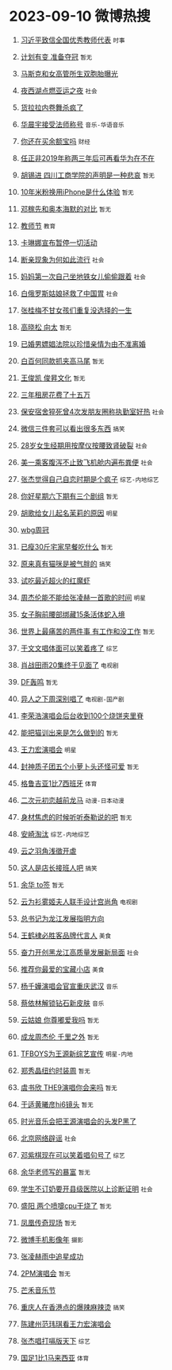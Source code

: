 # 2023-09-10 微博热搜 
1. [习近平致信全国优秀教师代表](https://m.weibo.cn/search?containerid=100103type%3D1%26t%3D10%26q%3D%23%E4%B9%A0%E8%BF%91%E5%B9%B3%E8%87%B4%E4%BF%A1%E5%85%A8%E5%9B%BD%E4%BC%98%E7%A7%80%E6%95%99%E5%B8%88%E4%BB%A3%E8%A1%A8%23&stream_entry_id=51&isnewpage=1&extparam=seat%3D1%26stream_entry_id%3D51%26c_type%3D51%26dgr%3D0%26filter_type%3Drealtimehot%26cate%3D10103%26pos%3D0%26display_time%3D1694294778%26pre_seqid%3D169429477817202719063) `时事` 

2. [计划有变 准备夺冠](https://m.weibo.cn/search?containerid=100103type%3D1%26t%3D10%26q%3D%E8%AE%A1%E5%88%92%E6%9C%89%E5%8F%98+%E5%87%86%E5%A4%87%E5%A4%BA%E5%86%A0&stream_entry_id=31&isnewpage=1&extparam=seat%3D1%26flag%3D2%26band_rank%3D1%26c_type%3D31%26dgr%3D0%26filter_type%3Drealtimehot%26cate%3D5001%26stream_entry_id%3D31%26q%3D%25E8%25AE%25A1%25E5%2588%2592%25E6%259C%2589%25E5%258F%2598%2520%25E5%2587%2586%25E5%25A4%2587%25E5%25A4%25BA%25E5%2586%25A0%26realpos%3D1%26pos%3D0%26lcate%3D5001%26display_time%3D1694294778%26pre_seqid%3D169429477817202719063) `暂无` 

3. [马斯克和女高管所生双胞胎曝光](https://m.weibo.cn/search?containerid=100103type%3D1%26t%3D10%26q%3D%23%E9%A9%AC%E6%96%AF%E5%85%8B%E5%92%8C%E5%A5%B3%E9%AB%98%E7%AE%A1%E6%89%80%E7%94%9F%E5%8F%8C%E8%83%9E%E8%83%8E%E6%9B%9D%E5%85%89%23&stream_entry_id=31&isnewpage=1&extparam=seat%3D1%26flag%3D0%26band_rank%3D2%26c_type%3D31%26dgr%3D0%26filter_type%3Drealtimehot%26cate%3D5001%26stream_entry_id%3D31%26q%3D%2523%25E9%25A9%25AC%25E6%2596%25AF%25E5%2585%258B%25E5%2592%258C%25E5%25A5%25B3%25E9%25AB%2598%25E7%25AE%25A1%25E6%2589%2580%25E7%2594%259F%25E5%258F%258C%25E8%2583%259E%25E8%2583%258E%25E6%259B%259D%25E5%2585%2589%2523%26realpos%3D2%26pos%3D1%26lcate%3D5001%26display_time%3D1694294778%26pre_seqid%3D169429477817202719063)  

4. [夜西湖点燃亚运之夜](https://m.weibo.cn/search?containerid=100103type%3D1%26t%3D10%26q%3D%23%E5%A4%9C%E8%A5%BF%E6%B9%96%E7%82%B9%E7%87%83%E4%BA%9A%E8%BF%90%E4%B9%8B%E5%A4%9C%23&stream_entry_id=31&isnewpage=1&extparam=seat%3D1%26flag%3D0%26band_rank%3D3%26c_type%3D31%26dgr%3D0%26filter_type%3Drealtimehot%26cate%3D5001%26stream_entry_id%3D31%26q%3D%2523%25E5%25A4%259C%25E8%25A5%25BF%25E6%25B9%2596%25E7%2582%25B9%25E7%2587%2583%25E4%25BA%259A%25E8%25BF%2590%25E4%25B9%258B%25E5%25A4%259C%2523%26realpos%3D3%26pos%3D2%26lcate%3D5001%26display_time%3D1694294778%26pre_seqid%3D169429477817202719063) `社会` 

5. [货拉拉内卷舞杀疯了](https://m.weibo.cn/search?containerid=100103type%3D1%26t%3D10%26q%3D%23%E8%B4%A7%E6%8B%89%E6%8B%89%E5%86%85%E5%8D%B7%E8%88%9E%E6%9D%80%E7%96%AF%E4%BA%86%23&stream_entry_id=31&isnewpage=1&extparam=seat%3D1%26adid%3D201556%26band_rank%3D4%26c_type%3D31%26dgr%3D0%26cate%3D5001%26stream_entry_id%3D31%26filter_type%3Drealtimehot%26lcate%3D5001%26topic_ad%3D1%26pos%3D3%26q%3D%2523%25E8%25B4%25A7%25E6%258B%2589%25E6%258B%2589%25E5%2586%2585%25E5%258D%25B7%25E8%2588%259E%25E6%259D%2580%25E7%2596%25AF%25E4%25BA%2586%2523%26is_ad_pos%3D1%26display_time%3D1694294778%26pre_seqid%3D169429477817202719063)  

6. [华晨宇接受法师称号](https://m.weibo.cn/search?containerid=100103type%3D1%26t%3D10%26q%3D%23%E5%8D%8E%E6%99%A8%E5%AE%87%E6%8E%A5%E5%8F%97%E6%B3%95%E5%B8%88%E7%A7%B0%E5%8F%B7%23&stream_entry_id=31&isnewpage=1&extparam=seat%3D1%26flag%3D16%26band_rank%3D4%26c_type%3D31%26dgr%3D0%26filter_type%3Drealtimehot%26cate%3D5001%26stream_entry_id%3D31%26q%3D%2523%25E5%258D%258E%25E6%2599%25A8%25E5%25AE%2587%25E6%258E%25A5%25E5%258F%2597%25E6%25B3%2595%25E5%25B8%2588%25E7%25A7%25B0%25E5%258F%25B7%2523%26realpos%3D4%26pos%3D4%26lcate%3D5001%26display_time%3D1694294778%26pre_seqid%3D169429477817202719063) `音乐-华语音乐` 

7. [你还在买余额宝吗](https://m.weibo.cn/search?containerid=100103type%3D1%26t%3D10%26q%3D%23%E4%BD%A0%E8%BF%98%E5%9C%A8%E4%B9%B0%E4%BD%99%E9%A2%9D%E5%AE%9D%E5%90%97%23&stream_entry_id=31&isnewpage=1&extparam=seat%3D1%26flag%3D0%26band_rank%3D5%26c_type%3D31%26dgr%3D0%26filter_type%3Drealtimehot%26cate%3D5001%26stream_entry_id%3D31%26q%3D%2523%25E4%25BD%25A0%25E8%25BF%2598%25E5%259C%25A8%25E4%25B9%25B0%25E4%25BD%2599%25E9%25A2%259D%25E5%25AE%259D%25E5%2590%2597%2523%26realpos%3D5%26pos%3D5%26lcate%3D5001%26display_time%3D1694294778%26pre_seqid%3D169429477817202719063) `财经` 

8. [任正非2019年称两三年后可再看华为在不在](https://m.weibo.cn/search?containerid=100103type%3D1%26t%3D10%26q%3D%23%E4%BB%BB%E6%AD%A3%E9%9D%9E2019%E5%B9%B4%E7%A7%B0%E4%B8%A4%E4%B8%89%E5%B9%B4%E5%90%8E%E5%8F%AF%E5%86%8D%E7%9C%8B%E5%8D%8E%E4%B8%BA%E5%9C%A8%E4%B8%8D%E5%9C%A8%23&stream_entry_id=31&isnewpage=1&extparam=seat%3D1%26flag%3D0%26band_rank%3D6%26c_type%3D31%26dgr%3D0%26filter_type%3Drealtimehot%26cate%3D5001%26stream_entry_id%3D31%26q%3D%2523%25E4%25BB%25BB%25E6%25AD%25A3%25E9%259D%259E2019%25E5%25B9%25B4%25E7%25A7%25B0%25E4%25B8%25A4%25E4%25B8%2589%25E5%25B9%25B4%25E5%2590%258E%25E5%258F%25AF%25E5%2586%258D%25E7%259C%258B%25E5%258D%258E%25E4%25B8%25BA%25E5%259C%25A8%25E4%25B8%258D%25E5%259C%25A8%2523%26realpos%3D6%26pos%3D6%26lcate%3D5001%26display_time%3D1694294778%26pre_seqid%3D169429477817202719063)  

9. [胡锡进 四川工商学院的声明是一种悲哀](https://m.weibo.cn/search?containerid=100103type%3D1%26t%3D10%26q%3D%E8%83%A1%E9%94%A1%E8%BF%9B+%E5%9B%9B%E5%B7%9D%E5%B7%A5%E5%95%86%E5%AD%A6%E9%99%A2%E7%9A%84%E5%A3%B0%E6%98%8E%E6%98%AF%E4%B8%80%E7%A7%8D%E6%82%B2%E5%93%80&stream_entry_id=31&isnewpage=1&extparam=seat%3D1%26flag%3D0%26band_rank%3D7%26c_type%3D31%26dgr%3D0%26filter_type%3Drealtimehot%26cate%3D5001%26stream_entry_id%3D31%26q%3D%25E8%2583%25A1%25E9%2594%25A1%25E8%25BF%259B%2520%25E5%259B%259B%25E5%25B7%259D%25E5%25B7%25A5%25E5%2595%2586%25E5%25AD%25A6%25E9%2599%25A2%25E7%259A%2584%25E5%25A3%25B0%25E6%2598%258E%25E6%2598%25AF%25E4%25B8%2580%25E7%25A7%258D%25E6%2582%25B2%25E5%2593%2580%26realpos%3D7%26pos%3D7%26lcate%3D5001%26display_time%3D1694294778%26pre_seqid%3D169429477817202719063) `暂无` 

10. [10年米粉换用iPhone是什么体验](https://m.weibo.cn/search?containerid=100103type%3D1%26t%3D10%26q%3D10%E5%B9%B4%E7%B1%B3%E7%B2%89%E6%8D%A2%E7%94%A8iPhone%E6%98%AF%E4%BB%80%E4%B9%88%E4%BD%93%E9%AA%8C&stream_entry_id=31&isnewpage=1&extparam=seat%3D1%26flag%3D0%26band_rank%3D8%26c_type%3D31%26dgr%3D0%26filter_type%3Drealtimehot%26cate%3D5001%26stream_entry_id%3D31%26q%3D10%25E5%25B9%25B4%25E7%25B1%25B3%25E7%25B2%2589%25E6%258D%25A2%25E7%2594%25A8iPhone%25E6%2598%25AF%25E4%25BB%2580%25E4%25B9%2588%25E4%25BD%2593%25E9%25AA%258C%26realpos%3D8%26pos%3D8%26lcate%3D5001%26display_time%3D1694294778%26pre_seqid%3D169429477817202719063) `暂无` 

11. [邓稼先和奥本海默的对比](https://m.weibo.cn/search?containerid=100103type%3D1%26t%3D10%26q%3D%E9%82%93%E7%A8%BC%E5%85%88%E5%92%8C%E5%A5%A5%E6%9C%AC%E6%B5%B7%E9%BB%98%E7%9A%84%E5%AF%B9%E6%AF%94&stream_entry_id=31&isnewpage=1&extparam=seat%3D1%26flag%3D0%26band_rank%3D9%26c_type%3D31%26dgr%3D0%26filter_type%3Drealtimehot%26cate%3D5001%26stream_entry_id%3D31%26q%3D%25E9%2582%2593%25E7%25A8%25BC%25E5%2585%2588%25E5%2592%258C%25E5%25A5%25A5%25E6%259C%25AC%25E6%25B5%25B7%25E9%25BB%2598%25E7%259A%2584%25E5%25AF%25B9%25E6%25AF%2594%26realpos%3D9%26pos%3D9%26lcate%3D5001%26display_time%3D1694294778%26pre_seqid%3D169429477817202719063) `暂无` 

12. [教师节](https://m.weibo.cn/search?containerid=100103type%3D1%26t%3D10%26q%3D%E6%95%99%E5%B8%88%E8%8A%82&stream_entry_id=31&isnewpage=1&extparam=seat%3D1%26flag%3D16%26band_rank%3D10%26c_type%3D31%26dgr%3D0%26filter_type%3Drealtimehot%26cate%3D5001%26stream_entry_id%3D31%26q%3D%25E6%2595%2599%25E5%25B8%2588%25E8%258A%2582%26realpos%3D10%26pos%3D10%26lcate%3D5001%26display_time%3D1694294778%26pre_seqid%3D169429477817202719063) `教育` 

13. [卡琳娜宣布暂停一切活动](https://m.weibo.cn/search?containerid=100103type%3D1%26t%3D10%26q%3D%23%E5%8D%A1%E7%90%B3%E5%A8%9C%E5%AE%A3%E5%B8%83%E6%9A%82%E5%81%9C%E4%B8%80%E5%88%87%E6%B4%BB%E5%8A%A8%23&stream_entry_id=31&isnewpage=1&extparam=seat%3D1%26flag%3D0%26band_rank%3D11%26c_type%3D31%26dgr%3D0%26filter_type%3Drealtimehot%26cate%3D5001%26stream_entry_id%3D31%26q%3D%2523%25E5%258D%25A1%25E7%2590%25B3%25E5%25A8%259C%25E5%25AE%25A3%25E5%25B8%2583%25E6%259A%2582%25E5%2581%259C%25E4%25B8%2580%25E5%2588%2587%25E6%25B4%25BB%25E5%258A%25A8%2523%26realpos%3D11%26pos%3D11%26lcate%3D5001%26display_time%3D1694294778%26pre_seqid%3D169429477817202719063)  

14. [断亲现象为何如此流行](https://m.weibo.cn/search?containerid=100103type%3D1%26t%3D10%26q%3D%23%E6%96%AD%E4%BA%B2%E7%8E%B0%E8%B1%A1%E4%B8%BA%E4%BD%95%E5%A6%82%E6%AD%A4%E6%B5%81%E8%A1%8C%23&stream_entry_id=31&isnewpage=1&extparam=seat%3D1%26flag%3D0%26band_rank%3D12%26c_type%3D31%26dgr%3D0%26filter_type%3Drealtimehot%26cate%3D5001%26stream_entry_id%3D31%26q%3D%2523%25E6%2596%25AD%25E4%25BA%25B2%25E7%258E%25B0%25E8%25B1%25A1%25E4%25B8%25BA%25E4%25BD%2595%25E5%25A6%2582%25E6%25AD%25A4%25E6%25B5%2581%25E8%25A1%258C%2523%26realpos%3D12%26pos%3D12%26lcate%3D5001%26display_time%3D1694294778%26pre_seqid%3D169429477817202719063) `社会` 

15. [妈妈第一次自己坐地铁女儿偷偷跟着](https://m.weibo.cn/search?containerid=100103type%3D1%26t%3D10%26q%3D%23%E5%A6%88%E5%A6%88%E7%AC%AC%E4%B8%80%E6%AC%A1%E8%87%AA%E5%B7%B1%E5%9D%90%E5%9C%B0%E9%93%81%E5%A5%B3%E5%84%BF%E5%81%B7%E5%81%B7%E8%B7%9F%E7%9D%80%23&stream_entry_id=31&isnewpage=1&extparam=seat%3D1%26flag%3D32768%26band_rank%3D13%26c_type%3D31%26dgr%3D0%26filter_type%3Drealtimehot%26cate%3D5001%26stream_entry_id%3D31%26q%3D%2523%25E5%25A6%2588%25E5%25A6%2588%25E7%25AC%25AC%25E4%25B8%2580%25E6%25AC%25A1%25E8%2587%25AA%25E5%25B7%25B1%25E5%259D%2590%25E5%259C%25B0%25E9%2593%2581%25E5%25A5%25B3%25E5%2584%25BF%25E5%2581%25B7%25E5%2581%25B7%25E8%25B7%259F%25E7%259D%2580%2523%26realpos%3D13%26pos%3D13%26lcate%3D5001%26display_time%3D1694294778%26pre_seqid%3D169429477817202719063) `社会` 

16. [白俄罗斯姑娘拯救了中国胃](https://m.weibo.cn/search?containerid=100103type%3D1%26t%3D10%26q%3D%23%E7%99%BD%E4%BF%84%E7%BD%97%E6%96%AF%E5%A7%91%E5%A8%98%E6%8B%AF%E6%95%91%E4%BA%86%E4%B8%AD%E5%9B%BD%E8%83%83%23&stream_entry_id=31&isnewpage=1&extparam=seat%3D1%26flag%3D32768%26band_rank%3D14%26c_type%3D31%26dgr%3D0%26filter_type%3Drealtimehot%26cate%3D5001%26stream_entry_id%3D31%26q%3D%2523%25E7%2599%25BD%25E4%25BF%2584%25E7%25BD%2597%25E6%2596%25AF%25E5%25A7%2591%25E5%25A8%2598%25E6%258B%25AF%25E6%2595%2591%25E4%25BA%2586%25E4%25B8%25AD%25E5%259B%25BD%25E8%2583%2583%2523%26realpos%3D14%26pos%3D14%26lcate%3D5001%26display_time%3D1694294778%26pre_seqid%3D169429477817202719063) `社会` 

17. [张桂梅不甘女孩们重复没选择的一生](https://m.weibo.cn/search?containerid=100103type%3D1%26t%3D10%26q%3D%23%E5%BC%A0%E6%A1%82%E6%A2%85%E4%B8%8D%E7%94%98%E5%A5%B3%E5%AD%A9%E4%BB%AC%E9%87%8D%E5%A4%8D%E6%B2%A1%E9%80%89%E6%8B%A9%E7%9A%84%E4%B8%80%E7%94%9F%23&stream_entry_id=31&isnewpage=1&extparam=seat%3D1%26flag%3D0%26band_rank%3D15%26c_type%3D31%26dgr%3D0%26filter_type%3Drealtimehot%26cate%3D5001%26stream_entry_id%3D31%26q%3D%2523%25E5%25BC%25A0%25E6%25A1%2582%25E6%25A2%2585%25E4%25B8%258D%25E7%2594%2598%25E5%25A5%25B3%25E5%25AD%25A9%25E4%25BB%25AC%25E9%2587%258D%25E5%25A4%258D%25E6%25B2%25A1%25E9%2580%2589%25E6%258B%25A9%25E7%259A%2584%25E4%25B8%2580%25E7%2594%259F%2523%26realpos%3D15%26pos%3D15%26lcate%3D5001%26display_time%3D1694294778%26pre_seqid%3D169429477817202719063)  

18. [高晓松 向太](https://m.weibo.cn/search?containerid=100103type%3D1%26t%3D10%26q%3D%E9%AB%98%E6%99%93%E6%9D%BE+%E5%90%91%E5%A4%AA&stream_entry_id=31&isnewpage=1&extparam=seat%3D1%26flag%3D0%26band_rank%3D16%26c_type%3D31%26dgr%3D0%26filter_type%3Drealtimehot%26cate%3D5001%26stream_entry_id%3D31%26q%3D%25E9%25AB%2598%25E6%2599%2593%25E6%259D%25BE%2520%25E5%2590%2591%25E5%25A4%25AA%26realpos%3D16%26pos%3D16%26lcate%3D5001%26display_time%3D1694294778%26pre_seqid%3D169429477817202719063) `暂无` 

19. [已婚男嫖娼法院以珍惜亲情为由不准离婚](https://m.weibo.cn/search?containerid=100103type%3D1%26t%3D10%26q%3D%23%E5%B7%B2%E5%A9%9A%E7%94%B7%E5%AB%96%E5%A8%BC%E6%B3%95%E9%99%A2%E4%BB%A5%E7%8F%8D%E6%83%9C%E4%BA%B2%E6%83%85%E4%B8%BA%E7%94%B1%E4%B8%8D%E5%87%86%E7%A6%BB%E5%A9%9A%23&stream_entry_id=31&isnewpage=1&extparam=seat%3D1%26flag%3D0%26band_rank%3D17%26c_type%3D31%26dgr%3D0%26filter_type%3Drealtimehot%26cate%3D5001%26stream_entry_id%3D31%26q%3D%2523%25E5%25B7%25B2%25E5%25A9%259A%25E7%2594%25B7%25E5%25AB%2596%25E5%25A8%25BC%25E6%25B3%2595%25E9%2599%25A2%25E4%25BB%25A5%25E7%258F%258D%25E6%2583%259C%25E4%25BA%25B2%25E6%2583%2585%25E4%25B8%25BA%25E7%2594%25B1%25E4%25B8%258D%25E5%2587%2586%25E7%25A6%25BB%25E5%25A9%259A%2523%26realpos%3D17%26pos%3D17%26lcate%3D5001%26display_time%3D1694294778%26pre_seqid%3D169429477817202719063)  

20. [白百何同款抓夹高马尾](https://m.weibo.cn/search?containerid=100103type%3D1%26t%3D10%26q%3D%E7%99%BD%E7%99%BE%E4%BD%95%E5%90%8C%E6%AC%BE%E6%8A%93%E5%A4%B9%E9%AB%98%E9%A9%AC%E5%B0%BE&stream_entry_id=31&isnewpage=1&extparam=seat%3D1%26flag%3D0%26band_rank%3D18%26c_type%3D31%26dgr%3D0%26filter_type%3Drealtimehot%26cate%3D5001%26stream_entry_id%3D31%26q%3D%25E7%2599%25BD%25E7%2599%25BE%25E4%25BD%2595%25E5%2590%258C%25E6%25AC%25BE%25E6%258A%2593%25E5%25A4%25B9%25E9%25AB%2598%25E9%25A9%25AC%25E5%25B0%25BE%26realpos%3D18%26pos%3D18%26lcate%3D5001%26display_time%3D1694294778%26pre_seqid%3D169429477817202719063) `暂无` 

21. [王俊凯 俊昇文化](https://m.weibo.cn/search?containerid=100103type%3D1%26t%3D10%26q%3D%E7%8E%8B%E4%BF%8A%E5%87%AF+%E4%BF%8A%E6%98%87%E6%96%87%E5%8C%96&stream_entry_id=31&isnewpage=1&extparam=seat%3D1%26flag%3D0%26band_rank%3D19%26c_type%3D31%26dgr%3D0%26filter_type%3Drealtimehot%26cate%3D5001%26stream_entry_id%3D31%26q%3D%25E7%258E%258B%25E4%25BF%258A%25E5%2587%25AF%2520%25E4%25BF%258A%25E6%2598%2587%25E6%2596%2587%25E5%258C%2596%26realpos%3D19%26pos%3D19%26lcate%3D5001%26display_time%3D1694294778%26pre_seqid%3D169429477817202719063) `暂无` 

22. [三年租房花费了十五万](https://m.weibo.cn/search?containerid=100103type%3D1%26t%3D10%26q%3D%23%E4%B8%89%E5%B9%B4%E7%A7%9F%E6%88%BF%E8%8A%B1%E8%B4%B9%E4%BA%86%E5%8D%81%E4%BA%94%E4%B8%87%23&stream_entry_id=31&isnewpage=1&extparam=seat%3D1%26flag%3D0%26band_rank%3D20%26c_type%3D31%26dgr%3D0%26filter_type%3Drealtimehot%26cate%3D5001%26stream_entry_id%3D31%26q%3D%2523%25E4%25B8%2589%25E5%25B9%25B4%25E7%25A7%259F%25E6%2588%25BF%25E8%258A%25B1%25E8%25B4%25B9%25E4%25BA%2586%25E5%258D%2581%25E4%25BA%2594%25E4%25B8%2587%2523%26realpos%3D20%26pos%3D20%26lcate%3D5001%26display_time%3D1694294778%26pre_seqid%3D169429477817202719063)  

23. [保安宿舍猝死曾4次发朋友圈称执勤室好热](https://m.weibo.cn/search?containerid=100103type%3D1%26t%3D10%26q%3D%23%E4%BF%9D%E5%AE%89%E5%AE%BF%E8%88%8D%E7%8C%9D%E6%AD%BB%E6%9B%BE4%E6%AC%A1%E5%8F%91%E6%9C%8B%E5%8F%8B%E5%9C%88%E7%A7%B0%E6%89%A7%E5%8B%A4%E5%AE%A4%E5%A5%BD%E7%83%AD%23&stream_entry_id=31&isnewpage=1&extparam=seat%3D1%26flag%3D0%26band_rank%3D21%26c_type%3D31%26dgr%3D0%26filter_type%3Drealtimehot%26cate%3D5001%26stream_entry_id%3D31%26q%3D%2523%25E4%25BF%259D%25E5%25AE%2589%25E5%25AE%25BF%25E8%2588%258D%25E7%258C%259D%25E6%25AD%25BB%25E6%259B%25BE4%25E6%25AC%25A1%25E5%258F%2591%25E6%259C%258B%25E5%258F%258B%25E5%259C%2588%25E7%25A7%25B0%25E6%2589%25A7%25E5%258B%25A4%25E5%25AE%25A4%25E5%25A5%25BD%25E7%2583%25AD%2523%26realpos%3D21%26pos%3D21%26lcate%3D5001%26display_time%3D1694294778%26pre_seqid%3D169429477817202719063) `社会` 

24. [微信三件套可以看出很多东西](https://m.weibo.cn/search?containerid=100103type%3D1%26t%3D10%26q%3D%23%E5%BE%AE%E4%BF%A1%E4%B8%89%E4%BB%B6%E5%A5%97%E5%8F%AF%E4%BB%A5%E7%9C%8B%E5%87%BA%E5%BE%88%E5%A4%9A%E4%B8%9C%E8%A5%BF%23&stream_entry_id=31&isnewpage=1&extparam=seat%3D1%26flag%3D0%26band_rank%3D22%26c_type%3D31%26dgr%3D0%26filter_type%3Drealtimehot%26cate%3D5001%26stream_entry_id%3D31%26q%3D%2523%25E5%25BE%25AE%25E4%25BF%25A1%25E4%25B8%2589%25E4%25BB%25B6%25E5%25A5%2597%25E5%258F%25AF%25E4%25BB%25A5%25E7%259C%258B%25E5%2587%25BA%25E5%25BE%2588%25E5%25A4%259A%25E4%25B8%259C%25E8%25A5%25BF%2523%26realpos%3D22%26pos%3D22%26lcate%3D5001%26display_time%3D1694294778%26pre_seqid%3D169429477817202719063) `搞笑` 

25. [28岁女生经期用按摩仪按腰致肾破裂](https://m.weibo.cn/search?containerid=100103type%3D1%26t%3D10%26q%3D%2328%E5%B2%81%E5%A5%B3%E7%94%9F%E7%BB%8F%E6%9C%9F%E7%94%A8%E6%8C%89%E6%91%A9%E4%BB%AA%E6%8C%89%E8%85%B0%E8%87%B4%E8%82%BE%E7%A0%B4%E8%A3%82%23&stream_entry_id=31&isnewpage=1&extparam=seat%3D1%26flag%3D0%26band_rank%3D23%26c_type%3D31%26dgr%3D0%26filter_type%3Drealtimehot%26cate%3D5001%26stream_entry_id%3D31%26q%3D%252328%25E5%25B2%2581%25E5%25A5%25B3%25E7%2594%259F%25E7%25BB%258F%25E6%259C%259F%25E7%2594%25A8%25E6%258C%2589%25E6%2591%25A9%25E4%25BB%25AA%25E6%258C%2589%25E8%2585%25B0%25E8%2587%25B4%25E8%2582%25BE%25E7%25A0%25B4%25E8%25A3%2582%2523%26realpos%3D23%26pos%3D23%26lcate%3D5001%26display_time%3D1694294778%26pre_seqid%3D169429477817202719063) `社会` 

26. [美一乘客腹泻不止致飞机舱内遍布粪便](https://m.weibo.cn/search?containerid=100103type%3D1%26t%3D10%26q%3D%23%E7%BE%8E%E4%B8%80%E4%B9%98%E5%AE%A2%E8%85%B9%E6%B3%BB%E4%B8%8D%E6%AD%A2%E8%87%B4%E9%A3%9E%E6%9C%BA%E8%88%B1%E5%86%85%E9%81%8D%E5%B8%83%E7%B2%AA%E4%BE%BF%23&stream_entry_id=31&isnewpage=1&extparam=seat%3D1%26flag%3D0%26band_rank%3D24%26c_type%3D31%26dgr%3D0%26filter_type%3Drealtimehot%26cate%3D5001%26stream_entry_id%3D31%26q%3D%2523%25E7%25BE%258E%25E4%25B8%2580%25E4%25B9%2598%25E5%25AE%25A2%25E8%2585%25B9%25E6%25B3%25BB%25E4%25B8%258D%25E6%25AD%25A2%25E8%2587%25B4%25E9%25A3%259E%25E6%259C%25BA%25E8%2588%25B1%25E5%2586%2585%25E9%2581%258D%25E5%25B8%2583%25E7%25B2%25AA%25E4%25BE%25BF%2523%26realpos%3D24%26pos%3D24%26lcate%3D5001%26display_time%3D1694294778%26pre_seqid%3D169429477817202719063) `社会` 

27. [张杰觉得自己自恋时期是个疯子](https://m.weibo.cn/search?containerid=100103type%3D1%26t%3D10%26q%3D%23%E5%BC%A0%E6%9D%B0%E8%A7%89%E5%BE%97%E8%87%AA%E5%B7%B1%E8%87%AA%E6%81%8B%E6%97%B6%E6%9C%9F%E6%98%AF%E4%B8%AA%E7%96%AF%E5%AD%90%23&stream_entry_id=31&isnewpage=1&extparam=seat%3D1%26flag%3D0%26band_rank%3D25%26c_type%3D31%26dgr%3D0%26filter_type%3Drealtimehot%26cate%3D5001%26stream_entry_id%3D31%26q%3D%2523%25E5%25BC%25A0%25E6%259D%25B0%25E8%25A7%2589%25E5%25BE%2597%25E8%2587%25AA%25E5%25B7%25B1%25E8%2587%25AA%25E6%2581%258B%25E6%2597%25B6%25E6%259C%259F%25E6%2598%25AF%25E4%25B8%25AA%25E7%2596%25AF%25E5%25AD%2590%2523%26realpos%3D25%26pos%3D25%26lcate%3D5001%26display_time%3D1694294778%26pre_seqid%3D169429477817202719063) `综艺-内地综艺` 

28. [你好星期六下期有三个剧组](https://m.weibo.cn/search?containerid=100103type%3D1%26t%3D10%26q%3D%E4%BD%A0%E5%A5%BD%E6%98%9F%E6%9C%9F%E5%85%AD%E4%B8%8B%E6%9C%9F%E6%9C%89%E4%B8%89%E4%B8%AA%E5%89%A7%E7%BB%84&stream_entry_id=31&isnewpage=1&extparam=seat%3D1%26flag%3D0%26band_rank%3D26%26c_type%3D31%26dgr%3D0%26filter_type%3Drealtimehot%26cate%3D5001%26stream_entry_id%3D31%26q%3D%25E4%25BD%25A0%25E5%25A5%25BD%25E6%2598%259F%25E6%259C%259F%25E5%2585%25AD%25E4%25B8%258B%25E6%259C%259F%25E6%259C%2589%25E4%25B8%2589%25E4%25B8%25AA%25E5%2589%25A7%25E7%25BB%2584%26realpos%3D26%26pos%3D26%26lcate%3D5001%26display_time%3D1694294778%26pre_seqid%3D169429477817202719063) `暂无` 

29. [胡歌给女儿起名茉莉的原因](https://m.weibo.cn/search?containerid=100103type%3D1%26t%3D10%26q%3D%23%E8%83%A1%E6%AD%8C%E7%BB%99%E5%A5%B3%E5%84%BF%E8%B5%B7%E5%90%8D%E8%8C%89%E8%8E%89%E7%9A%84%E5%8E%9F%E5%9B%A0%23&stream_entry_id=31&isnewpage=1&extparam=seat%3D1%26flag%3D0%26band_rank%3D27%26c_type%3D31%26dgr%3D0%26filter_type%3Drealtimehot%26cate%3D5001%26stream_entry_id%3D31%26q%3D%2523%25E8%2583%25A1%25E6%25AD%258C%25E7%25BB%2599%25E5%25A5%25B3%25E5%2584%25BF%25E8%25B5%25B7%25E5%2590%258D%25E8%258C%2589%25E8%258E%2589%25E7%259A%2584%25E5%258E%259F%25E5%259B%25A0%2523%26realpos%3D27%26pos%3D27%26lcate%3D5001%26display_time%3D1694294778%26pre_seqid%3D169429477817202719063) `明星` 

30. [wbg周冠](https://m.weibo.cn/search?containerid=100103type%3D1%26t%3D10%26q%3D%23wbg%E5%91%A8%E5%86%A0%23&stream_entry_id=31&isnewpage=1&extparam=seat%3D1%26flag%3D0%26band_rank%3D28%26c_type%3D31%26dgr%3D0%26filter_type%3Drealtimehot%26cate%3D5001%26stream_entry_id%3D31%26q%3D%2523wbg%25E5%2591%25A8%25E5%2586%25A0%2523%26realpos%3D28%26pos%3D28%26lcate%3D5001%26display_time%3D1694294778%26pre_seqid%3D169429477817202719063)  

31. [已瘦30斤宅家早餐吃什么](https://m.weibo.cn/search?containerid=100103type%3D1%26t%3D10%26q%3D%E5%B7%B2%E7%98%A630%E6%96%A4%E5%AE%85%E5%AE%B6%E6%97%A9%E9%A4%90%E5%90%83%E4%BB%80%E4%B9%88&stream_entry_id=31&isnewpage=1&extparam=seat%3D1%26flag%3D0%26band_rank%3D29%26c_type%3D31%26dgr%3D0%26filter_type%3Drealtimehot%26cate%3D5001%26stream_entry_id%3D31%26q%3D%25E5%25B7%25B2%25E7%2598%25A630%25E6%2596%25A4%25E5%25AE%2585%25E5%25AE%25B6%25E6%2597%25A9%25E9%25A4%2590%25E5%2590%2583%25E4%25BB%2580%25E4%25B9%2588%26realpos%3D29%26pos%3D29%26lcate%3D5001%26display_time%3D1694294778%26pre_seqid%3D169429477817202719063) `暂无` 

32. [原来真有猫咪是被气胖的](https://m.weibo.cn/search?containerid=100103type%3D1%26t%3D10%26q%3D%23%E5%8E%9F%E6%9D%A5%E7%9C%9F%E6%9C%89%E7%8C%AB%E5%92%AA%E6%98%AF%E8%A2%AB%E6%B0%94%E8%83%96%E7%9A%84%23&stream_entry_id=31&isnewpage=1&extparam=seat%3D1%26flag%3D0%26band_rank%3D30%26c_type%3D31%26dgr%3D0%26filter_type%3Drealtimehot%26cate%3D5001%26stream_entry_id%3D31%26q%3D%2523%25E5%258E%259F%25E6%259D%25A5%25E7%259C%259F%25E6%259C%2589%25E7%258C%25AB%25E5%2592%25AA%25E6%2598%25AF%25E8%25A2%25AB%25E6%25B0%2594%25E8%2583%2596%25E7%259A%2584%2523%26realpos%3D30%26pos%3D30%26lcate%3D5001%26display_time%3D1694294778%26pre_seqid%3D169429477817202719063) `搞笑` 

33. [试吃最近超火的红魔虾](https://m.weibo.cn/search?containerid=100103type%3D1%26t%3D10%26q%3D%E8%AF%95%E5%90%83%E6%9C%80%E8%BF%91%E8%B6%85%E7%81%AB%E7%9A%84%E7%BA%A2%E9%AD%94%E8%99%BE&stream_entry_id=31&isnewpage=1&extparam=seat%3D1%26flag%3D0%26band_rank%3D31%26c_type%3D31%26dgr%3D0%26filter_type%3Drealtimehot%26cate%3D5001%26stream_entry_id%3D31%26q%3D%25E8%25AF%2595%25E5%2590%2583%25E6%259C%2580%25E8%25BF%2591%25E8%25B6%2585%25E7%2581%25AB%25E7%259A%2584%25E7%25BA%25A2%25E9%25AD%2594%25E8%2599%25BE%26realpos%3D31%26pos%3D31%26lcate%3D5001%26display_time%3D1694294778%26pre_seqid%3D169429477817202719063)  

34. [周杰伦能不能给张凌赫一首歌的时间](https://m.weibo.cn/search?containerid=100103type%3D1%26t%3D10%26q%3D%23%E5%91%A8%E6%9D%B0%E4%BC%A6%E8%83%BD%E4%B8%8D%E8%83%BD%E7%BB%99%E5%BC%A0%E5%87%8C%E8%B5%AB%E4%B8%80%E9%A6%96%E6%AD%8C%E7%9A%84%E6%97%B6%E9%97%B4%23&stream_entry_id=31&isnewpage=1&extparam=seat%3D1%26flag%3D0%26band_rank%3D32%26c_type%3D31%26dgr%3D0%26filter_type%3Drealtimehot%26cate%3D5001%26stream_entry_id%3D31%26q%3D%2523%25E5%2591%25A8%25E6%259D%25B0%25E4%25BC%25A6%25E8%2583%25BD%25E4%25B8%258D%25E8%2583%25BD%25E7%25BB%2599%25E5%25BC%25A0%25E5%2587%258C%25E8%25B5%25AB%25E4%25B8%2580%25E9%25A6%2596%25E6%25AD%258C%25E7%259A%2584%25E6%2597%25B6%25E9%2597%25B4%2523%26realpos%3D32%26pos%3D32%26lcate%3D5001%26display_time%3D1694294778%26pre_seqid%3D169429477817202719063) `明星` 

35. [女子胸前腰部绑藏15条活体蛇入境](https://m.weibo.cn/search?containerid=100103type%3D1%26t%3D10%26q%3D%23%E5%A5%B3%E5%AD%90%E8%83%B8%E5%89%8D%E8%85%B0%E9%83%A8%E7%BB%91%E8%97%8F15%E6%9D%A1%E6%B4%BB%E4%BD%93%E8%9B%87%E5%85%A5%E5%A2%83%23&stream_entry_id=31&isnewpage=1&extparam=seat%3D1%26flag%3D0%26band_rank%3D33%26c_type%3D31%26dgr%3D0%26filter_type%3Drealtimehot%26cate%3D5001%26stream_entry_id%3D31%26q%3D%2523%25E5%25A5%25B3%25E5%25AD%2590%25E8%2583%25B8%25E5%2589%258D%25E8%2585%25B0%25E9%2583%25A8%25E7%25BB%2591%25E8%2597%258F15%25E6%259D%25A1%25E6%25B4%25BB%25E4%25BD%2593%25E8%259B%2587%25E5%2585%25A5%25E5%25A2%2583%2523%26realpos%3D33%26pos%3D33%26lcate%3D5001%26display_time%3D1694294778%26pre_seqid%3D169429477817202719063)  

36. [世界上最痛苦的两件事 有工作和没工作](https://m.weibo.cn/search?containerid=100103type%3D1%26t%3D10%26q%3D%E4%B8%96%E7%95%8C%E4%B8%8A%E6%9C%80%E7%97%9B%E8%8B%A6%E7%9A%84%E4%B8%A4%E4%BB%B6%E4%BA%8B+%E6%9C%89%E5%B7%A5%E4%BD%9C%E5%92%8C%E6%B2%A1%E5%B7%A5%E4%BD%9C&stream_entry_id=31&isnewpage=1&extparam=seat%3D1%26flag%3D0%26band_rank%3D34%26c_type%3D31%26dgr%3D0%26filter_type%3Drealtimehot%26cate%3D5001%26stream_entry_id%3D31%26q%3D%25E4%25B8%2596%25E7%2595%258C%25E4%25B8%258A%25E6%259C%2580%25E7%2597%259B%25E8%258B%25A6%25E7%259A%2584%25E4%25B8%25A4%25E4%25BB%25B6%25E4%25BA%258B%2520%25E6%259C%2589%25E5%25B7%25A5%25E4%25BD%259C%25E5%2592%258C%25E6%25B2%25A1%25E5%25B7%25A5%25E4%25BD%259C%26realpos%3D34%26pos%3D34%26lcate%3D5001%26display_time%3D1694294778%26pre_seqid%3D169429477817202719063) `暂无` 

37. [于文文唱体面可以笑着疼了](https://m.weibo.cn/search?containerid=100103type%3D1%26t%3D10%26q%3D%23%E4%BA%8E%E6%96%87%E6%96%87%E5%94%B1%E4%BD%93%E9%9D%A2%E5%8F%AF%E4%BB%A5%E7%AC%91%E7%9D%80%E7%96%BC%E4%BA%86%23&stream_entry_id=31&isnewpage=1&extparam=seat%3D1%26flag%3D1%26band_rank%3D35%26c_type%3D31%26dgr%3D0%26filter_type%3Drealtimehot%26cate%3D5001%26stream_entry_id%3D31%26q%3D%2523%25E4%25BA%258E%25E6%2596%2587%25E6%2596%2587%25E5%2594%25B1%25E4%25BD%2593%25E9%259D%25A2%25E5%258F%25AF%25E4%25BB%25A5%25E7%25AC%2591%25E7%259D%2580%25E7%2596%25BC%25E4%25BA%2586%2523%26realpos%3D35%26pos%3D35%26lcate%3D5001%26display_time%3D1694294778%26pre_seqid%3D169429477817202719063) `综艺` 

38. [肖战田雨20集终于见面了](https://m.weibo.cn/search?containerid=100103type%3D1%26t%3D10%26q%3D%23%E8%82%96%E6%88%98%E7%94%B0%E9%9B%A820%E9%9B%86%E7%BB%88%E4%BA%8E%E8%A7%81%E9%9D%A2%E4%BA%86%23&stream_entry_id=31&isnewpage=1&extparam=seat%3D1%26flag%3D0%26band_rank%3D36%26c_type%3D31%26dgr%3D0%26filter_type%3Drealtimehot%26cate%3D5001%26stream_entry_id%3D31%26q%3D%2523%25E8%2582%2596%25E6%2588%2598%25E7%2594%25B0%25E9%259B%25A820%25E9%259B%2586%25E7%25BB%2588%25E4%25BA%258E%25E8%25A7%2581%25E9%259D%25A2%25E4%25BA%2586%2523%26realpos%3D36%26pos%3D36%26lcate%3D5001%26display_time%3D1694294778%26pre_seqid%3D169429477817202719063) `电视剧` 

39. [DF轰鸣](https://m.weibo.cn/search?containerid=100103type%3D1%26t%3D10%26q%3DDF%E8%BD%B0%E9%B8%A3&stream_entry_id=31&isnewpage=1&extparam=seat%3D1%26flag%3D0%26band_rank%3D37%26c_type%3D31%26dgr%3D0%26filter_type%3Drealtimehot%26cate%3D5001%26stream_entry_id%3D31%26q%3DDF%25E8%25BD%25B0%25E9%25B8%25A3%26realpos%3D37%26pos%3D37%26lcate%3D5001%26display_time%3D1694294778%26pre_seqid%3D169429477817202719063) `暂无` 

40. [异人之下周深别唱了](https://m.weibo.cn/search?containerid=100103type%3D1%26t%3D10%26q%3D%23%E5%BC%82%E4%BA%BA%E4%B9%8B%E4%B8%8B%E5%91%A8%E6%B7%B1%E5%88%AB%E5%94%B1%E4%BA%86%23&stream_entry_id=31&isnewpage=1&extparam=seat%3D1%26flag%3D0%26band_rank%3D38%26c_type%3D31%26dgr%3D0%26filter_type%3Drealtimehot%26cate%3D5001%26stream_entry_id%3D31%26q%3D%2523%25E5%25BC%2582%25E4%25BA%25BA%25E4%25B9%258B%25E4%25B8%258B%25E5%2591%25A8%25E6%25B7%25B1%25E5%2588%25AB%25E5%2594%25B1%25E4%25BA%2586%2523%26realpos%3D38%26pos%3D38%26lcate%3D5001%26display_time%3D1694294778%26pre_seqid%3D169429477817202719063) `电视剧-国产剧` 

41. [李荣浩演唱会后台收到100个烧饼夹里脊](https://m.weibo.cn/search?containerid=100103type%3D1%26t%3D10%26q%3D%23%E6%9D%8E%E8%8D%A3%E6%B5%A9%E6%BC%94%E5%94%B1%E4%BC%9A%E5%90%8E%E5%8F%B0%E6%94%B6%E5%88%B0100%E4%B8%AA%E7%83%A7%E9%A5%BC%E5%A4%B9%E9%87%8C%E8%84%8A%23&stream_entry_id=31&isnewpage=1&extparam=seat%3D1%26flag%3D0%26band_rank%3D39%26c_type%3D31%26dgr%3D0%26filter_type%3Drealtimehot%26cate%3D5001%26stream_entry_id%3D31%26q%3D%2523%25E6%259D%258E%25E8%258D%25A3%25E6%25B5%25A9%25E6%25BC%2594%25E5%2594%25B1%25E4%25BC%259A%25E5%2590%258E%25E5%258F%25B0%25E6%2594%25B6%25E5%2588%25B0100%25E4%25B8%25AA%25E7%2583%25A7%25E9%25A5%25BC%25E5%25A4%25B9%25E9%2587%258C%25E8%2584%258A%2523%26realpos%3D39%26pos%3D39%26lcate%3D5001%26display_time%3D1694294778%26pre_seqid%3D169429477817202719063)  

42. [能把猫训出来是怎么做到的](https://m.weibo.cn/search?containerid=100103type%3D1%26t%3D10%26q%3D%E8%83%BD%E6%8A%8A%E7%8C%AB%E8%AE%AD%E5%87%BA%E6%9D%A5%E6%98%AF%E6%80%8E%E4%B9%88%E5%81%9A%E5%88%B0%E7%9A%84&stream_entry_id=31&isnewpage=1&extparam=seat%3D1%26flag%3D0%26band_rank%3D40%26c_type%3D31%26dgr%3D0%26filter_type%3Drealtimehot%26cate%3D5001%26stream_entry_id%3D31%26q%3D%25E8%2583%25BD%25E6%258A%258A%25E7%258C%25AB%25E8%25AE%25AD%25E5%2587%25BA%25E6%259D%25A5%25E6%2598%25AF%25E6%2580%258E%25E4%25B9%2588%25E5%2581%259A%25E5%2588%25B0%25E7%259A%2584%26realpos%3D40%26pos%3D40%26lcate%3D5001%26display_time%3D1694294778%26pre_seqid%3D169429477817202719063) `暂无` 

43. [王力宏演唱会](https://m.weibo.cn/search?containerid=100103type%3D1%26t%3D10%26q%3D%E7%8E%8B%E5%8A%9B%E5%AE%8F%E6%BC%94%E5%94%B1%E4%BC%9A&stream_entry_id=31&isnewpage=1&extparam=seat%3D1%26flag%3D0%26band_rank%3D41%26c_type%3D31%26dgr%3D0%26filter_type%3Drealtimehot%26cate%3D5001%26stream_entry_id%3D31%26q%3D%25E7%258E%258B%25E5%258A%259B%25E5%25AE%258F%25E6%25BC%2594%25E5%2594%25B1%25E4%25BC%259A%26realpos%3D41%26pos%3D41%26lcate%3D5001%26display_time%3D1694294778%26pre_seqid%3D169429477817202719063) `明星` 

44. [封神质子团五个小萝卜头还怪可爱](https://m.weibo.cn/search?containerid=100103type%3D1%26t%3D10%26q%3D%E5%B0%81%E7%A5%9E%E8%B4%A8%E5%AD%90%E5%9B%A2%E4%BA%94%E4%B8%AA%E5%B0%8F%E8%90%9D%E5%8D%9C%E5%A4%B4%E8%BF%98%E6%80%AA%E5%8F%AF%E7%88%B1&stream_entry_id=31&isnewpage=1&extparam=seat%3D1%26flag%3D0%26band_rank%3D42%26c_type%3D31%26dgr%3D0%26filter_type%3Drealtimehot%26cate%3D5001%26stream_entry_id%3D31%26q%3D%25E5%25B0%2581%25E7%25A5%259E%25E8%25B4%25A8%25E5%25AD%2590%25E5%259B%25A2%25E4%25BA%2594%25E4%25B8%25AA%25E5%25B0%258F%25E8%2590%259D%25E5%258D%259C%25E5%25A4%25B4%25E8%25BF%2598%25E6%2580%25AA%25E5%258F%25AF%25E7%2588%25B1%26realpos%3D42%26pos%3D42%26lcate%3D5001%26display_time%3D1694294778%26pre_seqid%3D169429477817202719063) `暂无` 

45. [格鲁吉亚1比7西班牙](https://m.weibo.cn/search?containerid=100103type%3D1%26t%3D10%26q%3D%23%E6%A0%BC%E9%B2%81%E5%90%89%E4%BA%9A1%E6%AF%947%E8%A5%BF%E7%8F%AD%E7%89%99%23&stream_entry_id=31&isnewpage=1&extparam=seat%3D1%26flag%3D0%26band_rank%3D43%26c_type%3D31%26dgr%3D0%26filter_type%3Drealtimehot%26cate%3D5001%26stream_entry_id%3D31%26q%3D%2523%25E6%25A0%25BC%25E9%25B2%2581%25E5%2590%2589%25E4%25BA%259A1%25E6%25AF%25947%25E8%25A5%25BF%25E7%258F%25AD%25E7%2589%2599%2523%26realpos%3D43%26pos%3D43%26lcate%3D5001%26display_time%3D1694294778%26pre_seqid%3D169429477817202719063) `体育` 

46. [二次元初恋越前龙马](https://m.weibo.cn/search?containerid=100103type%3D1%26t%3D10%26q%3D%23%E4%BA%8C%E6%AC%A1%E5%85%83%E5%88%9D%E6%81%8B%E8%B6%8A%E5%89%8D%E9%BE%99%E9%A9%AC%23&stream_entry_id=31&isnewpage=1&extparam=seat%3D1%26flag%3D0%26band_rank%3D44%26c_type%3D31%26dgr%3D0%26filter_type%3Drealtimehot%26cate%3D5001%26stream_entry_id%3D31%26q%3D%2523%25E4%25BA%258C%25E6%25AC%25A1%25E5%2585%2583%25E5%2588%259D%25E6%2581%258B%25E8%25B6%258A%25E5%2589%258D%25E9%25BE%2599%25E9%25A9%25AC%2523%26realpos%3D44%26pos%3D44%26lcate%3D5001%26display_time%3D1694294778%26pre_seqid%3D169429477817202719063) `动漫-日本动漫` 

47. [身材焦虑的时候听听泰勒说的吧](https://m.weibo.cn/search?containerid=100103type%3D1%26t%3D10%26q%3D%E8%BA%AB%E6%9D%90%E7%84%A6%E8%99%91%E7%9A%84%E6%97%B6%E5%80%99%E5%90%AC%E5%90%AC%E6%B3%B0%E5%8B%92%E8%AF%B4%E7%9A%84%E5%90%A7&stream_entry_id=31&isnewpage=1&extparam=seat%3D1%26flag%3D0%26band_rank%3D45%26c_type%3D31%26dgr%3D0%26filter_type%3Drealtimehot%26cate%3D5001%26stream_entry_id%3D31%26q%3D%25E8%25BA%25AB%25E6%259D%2590%25E7%2584%25A6%25E8%2599%2591%25E7%259A%2584%25E6%2597%25B6%25E5%2580%2599%25E5%2590%25AC%25E5%2590%25AC%25E6%25B3%25B0%25E5%258B%2592%25E8%25AF%25B4%25E7%259A%2584%25E5%2590%25A7%26realpos%3D45%26pos%3D45%26lcate%3D5001%26display_time%3D1694294778%26pre_seqid%3D169429477817202719063) `暂无` 

48. [安崎淘汰](https://m.weibo.cn/search?containerid=100103type%3D1%26t%3D10%26q%3D%23%E5%AE%89%E5%B4%8E%E6%B7%98%E6%B1%B0%23&stream_entry_id=31&isnewpage=1&extparam=seat%3D1%26flag%3D0%26band_rank%3D46%26c_type%3D31%26dgr%3D0%26filter_type%3Drealtimehot%26cate%3D5001%26stream_entry_id%3D31%26q%3D%2523%25E5%25AE%2589%25E5%25B4%258E%25E6%25B7%2598%25E6%25B1%25B0%2523%26realpos%3D46%26pos%3D46%26lcate%3D5001%26display_time%3D1694294778%26pre_seqid%3D169429477817202719063) `综艺-内地综艺` 

49. [云之羽角浅徵开虐](https://m.weibo.cn/search?containerid=100103type%3D1%26t%3D10%26q%3D%23%E4%BA%91%E4%B9%8B%E7%BE%BD%E8%A7%92%E6%B5%85%E5%BE%B5%E5%BC%80%E8%99%90%23&stream_entry_id=31&isnewpage=1&extparam=seat%3D1%26flag%3D0%26band_rank%3D47%26c_type%3D31%26dgr%3D0%26filter_type%3Drealtimehot%26cate%3D5001%26stream_entry_id%3D31%26q%3D%2523%25E4%25BA%2591%25E4%25B9%258B%25E7%25BE%25BD%25E8%25A7%2592%25E6%25B5%2585%25E5%25BE%25B5%25E5%25BC%2580%25E8%2599%2590%2523%26realpos%3D47%26pos%3D47%26lcate%3D5001%26display_time%3D1694294778%26pre_seqid%3D169429477817202719063)  

50. [这人是店长接班人吧](https://m.weibo.cn/search?containerid=100103type%3D1%26t%3D10%26q%3D%23%E8%BF%99%E4%BA%BA%E6%98%AF%E5%BA%97%E9%95%BF%E6%8E%A5%E7%8F%AD%E4%BA%BA%E5%90%A7%23&stream_entry_id=31&isnewpage=1&extparam=seat%3D1%26flag%3D1%26band_rank%3D48%26c_type%3D31%26dgr%3D0%26filter_type%3Drealtimehot%26cate%3D5001%26stream_entry_id%3D31%26q%3D%2523%25E8%25BF%2599%25E4%25BA%25BA%25E6%2598%25AF%25E5%25BA%2597%25E9%2595%25BF%25E6%258E%25A5%25E7%258F%25AD%25E4%25BA%25BA%25E5%2590%25A7%2523%26realpos%3D48%26pos%3D48%26lcate%3D5001%26display_time%3D1694294778%26pre_seqid%3D169429477817202719063) `搞笑` 

51. [余华 to签](https://m.weibo.cn/search?containerid=100103type%3D1%26t%3D10%26q%3D%E4%BD%99%E5%8D%8E+to%E7%AD%BE&stream_entry_id=31&isnewpage=1&extparam=seat%3D1%26flag%3D0%26band_rank%3D49%26c_type%3D31%26dgr%3D0%26filter_type%3Drealtimehot%26cate%3D5001%26stream_entry_id%3D31%26q%3D%25E4%25BD%2599%25E5%258D%258E%2520to%25E7%25AD%25BE%26realpos%3D49%26pos%3D49%26lcate%3D5001%26display_time%3D1694294778%26pre_seqid%3D169429477817202719063) `暂无` 

52. [云为衫雾姬夫人联手设计宫尚角](https://m.weibo.cn/search?containerid=100103type%3D1%26t%3D10%26q%3D%23%E4%BA%91%E4%B8%BA%E8%A1%AB%E9%9B%BE%E5%A7%AC%E5%A4%AB%E4%BA%BA%E8%81%94%E6%89%8B%E8%AE%BE%E8%AE%A1%E5%AE%AB%E5%B0%9A%E8%A7%92%23&stream_entry_id=31&isnewpage=1&extparam=seat%3D1%26flag%3D0%26band_rank%3D50%26c_type%3D31%26dgr%3D0%26filter_type%3Drealtimehot%26cate%3D5001%26stream_entry_id%3D31%26q%3D%2523%25E4%25BA%2591%25E4%25B8%25BA%25E8%25A1%25AB%25E9%259B%25BE%25E5%25A7%25AC%25E5%25A4%25AB%25E4%25BA%25BA%25E8%2581%2594%25E6%2589%258B%25E8%25AE%25BE%25E8%25AE%25A1%25E5%25AE%25AB%25E5%25B0%259A%25E8%25A7%2592%2523%26realpos%3D50%26pos%3D50%26lcate%3D5001%26display_time%3D1694294778%26pre_seqid%3D169429477817202719063) `电视剧` 

53. [总书记为龙江发展指明方向](https://m.weibo.cn/search?containerid=100103type%3D1%26t%3D10%26q%3D%23%E6%80%BB%E4%B9%A6%E8%AE%B0%E4%B8%BA%E9%BE%99%E6%B1%9F%E5%8F%91%E5%B1%95%E6%8C%87%E6%98%8E%E6%96%B9%E5%90%91%23&stream_entry_id=51&isnewpage=1&extparam=seat%3D1%26stream_entry_id%3D51%26c_type%3D51%26dgr%3D0%26filter_type%3Drealtimehot%26cate%3D10103%26pos%3D0%26display_time%3D1694294360%26pre_seqid%3D169429436003501758046)  

54. [王鹤棣必胜客品牌代言人](https://m.weibo.cn/search?containerid=100103type%3D1%26t%3D10%26q%3D%23%E7%8E%8B%E9%B9%A4%E6%A3%A3%E5%BF%85%E8%83%9C%E5%AE%A2%E5%93%81%E7%89%8C%E4%BB%A3%E8%A8%80%E4%BA%BA%23&stream_entry_id=31&isnewpage=1&extparam=seat%3D1%26adid%3D202526%26band_rank%3D4%26c_type%3D31%26dgr%3D0%26cate%3D5001%26stream_entry_id%3D31%26filter_type%3Drealtimehot%26lcate%3D5001%26topic_ad%3D1%26pos%3D3%26q%3D%2523%25E7%258E%258B%25E9%25B9%25A4%25E6%25A3%25A3%25E5%25BF%2585%25E8%2583%259C%25E5%25AE%25A2%25E5%2593%2581%25E7%2589%258C%25E4%25BB%25A3%25E8%25A8%2580%25E4%25BA%25BA%2523%26is_ad_pos%3D1%26display_time%3D1694294360%26pre_seqid%3D169429436003501758046) `美食` 

55. [奋力开创黑龙江高质量发展新局面](https://m.weibo.cn/search?containerid=100103type%3D1%26t%3D10%26q%3D%23%E5%A5%8B%E5%8A%9B%E5%BC%80%E5%88%9B%E9%BB%91%E9%BE%99%E6%B1%9F%E9%AB%98%E8%B4%A8%E9%87%8F%E5%8F%91%E5%B1%95%E6%96%B0%E5%B1%80%E9%9D%A2%23&stream_entry_id=51&isnewpage=1&extparam=seat%3D1%26stream_entry_id%3D51%26c_type%3D51%26dgr%3D0%26filter_type%3Drealtimehot%26cate%3D10103%26pos%3D0%26display_time%3D1694290804%26pre_seqid%3D169429080414002715784) `社会` 

56. [推荐你最爱的宝藏小店](https://m.weibo.cn/search?containerid=100103type%3D1%26t%3D10%26q%3D%23%E6%8E%A8%E8%8D%90%E4%BD%A0%E6%9C%80%E7%88%B1%E7%9A%84%E5%AE%9D%E8%97%8F%E5%B0%8F%E5%BA%97%23&stream_entry_id=31&isnewpage=1&extparam=seat%3D1%26adid%3D202748%26is_ad_pos%3D1%26c_type%3D31%26band_rank%3D7%26cate%3D5001%26topic_ad%3D1%26dgr%3D0%26filter_type%3Drealtimehot%26lcate%3D5001%26pos%3D6%26q%3D%2523%25E6%258E%25A8%25E8%258D%2590%25E4%25BD%25A0%25E6%259C%2580%25E7%2588%25B1%25E7%259A%2584%25E5%25AE%259D%25E8%2597%258F%25E5%25B0%258F%25E5%25BA%2597%2523%26stream_entry_id%3D31%26display_time%3D1694290804%26pre_seqid%3D169429080414002715784) `美食` 

57. [杨千嬅演唱会官宣重庆武汉](https://m.weibo.cn/search?containerid=100103type%3D1%26t%3D10%26q%3D%23%E6%9D%A8%E5%8D%83%E5%AC%85%E6%BC%94%E5%94%B1%E4%BC%9A%E5%AE%98%E5%AE%A3%E9%87%8D%E5%BA%86%E6%AD%A6%E6%B1%89%23&stream_entry_id=31&isnewpage=1&extparam=seat%3D1%26flag%3D0%26stream_entry_id%3D31%26c_type%3D31%26band_rank%3D47%26cate%3D5001%26dgr%3D0%26lcate%3D5001%26pos%3D47%26realpos%3D47%26q%3D%2523%25E6%259D%25A8%25E5%258D%2583%25E5%25AC%2585%25E6%25BC%2594%25E5%2594%25B1%25E4%25BC%259A%25E5%25AE%2598%25E5%25AE%25A3%25E9%2587%258D%25E5%25BA%2586%25E6%25AD%25A6%25E6%25B1%2589%2523%26filter_type%3Drealtimehot%26display_time%3D1694290804%26pre_seqid%3D169429080414002715784) `音乐` 

58. [蔡依林解锁钻石新皮肤](https://m.weibo.cn/search?containerid=100103type%3D1%26t%3D10%26q%3D%23%E8%94%A1%E4%BE%9D%E6%9E%97%E8%A7%A3%E9%94%81%E9%92%BB%E7%9F%B3%E6%96%B0%E7%9A%AE%E8%82%A4%23&stream_entry_id=31&isnewpage=1&extparam=seat%3D1%26flag%3D0%26stream_entry_id%3D31%26c_type%3D31%26band_rank%3D48%26cate%3D5001%26dgr%3D0%26lcate%3D5001%26pos%3D48%26realpos%3D48%26q%3D%2523%25E8%2594%25A1%25E4%25BE%259D%25E6%259E%2597%25E8%25A7%25A3%25E9%2594%2581%25E9%2592%25BB%25E7%259F%25B3%25E6%2596%25B0%25E7%259A%25AE%25E8%2582%25A4%2523%26filter_type%3Drealtimehot%26display_time%3D1694290804%26pre_seqid%3D169429080414002715784) `音乐` 

59. [云姑娘 你尊嘟爱我吗](https://m.weibo.cn/search?containerid=100103type%3D1%26t%3D10%26q%3D%E4%BA%91%E5%A7%91%E5%A8%98+%E4%BD%A0%E5%B0%8A%E5%98%9F%E7%88%B1%E6%88%91%E5%90%97&stream_entry_id=31&isnewpage=1&extparam=seat%3D1%26flag%3D0%26stream_entry_id%3D31%26c_type%3D31%26band_rank%3D50%26cate%3D5001%26dgr%3D0%26lcate%3D5001%26pos%3D50%26realpos%3D50%26q%3D%25E4%25BA%2591%25E5%25A7%2591%25E5%25A8%2598%2520%25E4%25BD%25A0%25E5%25B0%258A%25E5%2598%259F%25E7%2588%25B1%25E6%2588%2591%25E5%2590%2597%26filter_type%3Drealtimehot%26display_time%3D1694290804%26pre_seqid%3D169429080414002715784) `暂无` 

60. [成龙周杰伦 千里之外](https://m.weibo.cn/search?containerid=100103type%3D1%26t%3D10%26q%3D%E6%88%90%E9%BE%99%E5%91%A8%E6%9D%B0%E4%BC%A6+%E5%8D%83%E9%87%8C%E4%B9%8B%E5%A4%96&stream_entry_id=31&isnewpage=1&extparam=seat%3D1%26flag%3D0%26filter_type%3Drealtimehot%26stream_entry_id%3D31%26dgr%3D0%26cate%3D5001%26band_rank%3D41%26c_type%3D31%26lcate%3D5001%26pos%3D41%26realpos%3D41%26q%3D%25E6%2588%2590%25E9%25BE%2599%25E5%2591%25A8%25E6%259D%25B0%25E4%25BC%25A6%2520%25E5%258D%2583%25E9%2587%258C%25E4%25B9%258B%25E5%25A4%2596%26display_time%3D1694287127%26pre_seqid%3D169428712718302356115) `暂无` 

61. [TFBOYS为王源新综艺宣传](https://m.weibo.cn/search?containerid=100103type%3D1%26t%3D10%26q%3D%23TFBOYS%E4%B8%BA%E7%8E%8B%E6%BA%90%E6%96%B0%E7%BB%BC%E8%89%BA%E5%AE%A3%E4%BC%A0%23&stream_entry_id=31&isnewpage=1&extparam=seat%3D1%26flag%3D0%26filter_type%3Drealtimehot%26stream_entry_id%3D31%26dgr%3D0%26cate%3D5001%26band_rank%3D44%26c_type%3D31%26lcate%3D5001%26pos%3D44%26realpos%3D44%26q%3D%2523TFBOYS%25E4%25B8%25BA%25E7%258E%258B%25E6%25BA%2590%25E6%2596%25B0%25E7%25BB%25BC%25E8%2589%25BA%25E5%25AE%25A3%25E4%25BC%25A0%2523%26display_time%3D1694287127%26pre_seqid%3D169428712718302356115) `明星-内地` 

62. [郑秀晶纽约时装周](https://m.weibo.cn/search?containerid=100103type%3D1%26t%3D10%26q%3D%23%E9%83%91%E7%A7%80%E6%99%B6%E7%BA%BD%E7%BA%A6%E6%97%B6%E8%A3%85%E5%91%A8%23&stream_entry_id=31&isnewpage=1&extparam=seat%3D1%26flag%3D0%26filter_type%3Drealtimehot%26stream_entry_id%3D31%26dgr%3D0%26cate%3D5001%26band_rank%3D49%26c_type%3D31%26lcate%3D5001%26pos%3D49%26realpos%3D49%26q%3D%2523%25E9%2583%2591%25E7%25A7%2580%25E6%2599%25B6%25E7%25BA%25BD%25E7%25BA%25A6%25E6%2597%25B6%25E8%25A3%2585%25E5%2591%25A8%2523%26display_time%3D1694287127%26pre_seqid%3D169428712718302356115) `暂无` 

63. [虞书欣 THE9演唱你会来吗](https://m.weibo.cn/search?containerid=100103type%3D1%26t%3D10%26q%3D%E8%99%9E%E4%B9%A6%E6%AC%A3+THE9%E6%BC%94%E5%94%B1%E4%BD%A0%E4%BC%9A%E6%9D%A5%E5%90%97&stream_entry_id=31&isnewpage=1&extparam=seat%3D1%26flag%3D0%26filter_type%3Drealtimehot%26stream_entry_id%3D31%26dgr%3D0%26cate%3D5001%26band_rank%3D50%26c_type%3D31%26lcate%3D5001%26pos%3D50%26realpos%3D50%26q%3D%25E8%2599%259E%25E4%25B9%25A6%25E6%25AC%25A3%2520THE9%25E6%25BC%2594%25E5%2594%25B1%25E4%25BD%25A0%25E4%25BC%259A%25E6%259D%25A5%25E5%2590%2597%26display_time%3D1694286863%26pre_seqid%3D169428686355901306411) `暂无` 

64. [于适黄曦彦hi6镜头](https://m.weibo.cn/search?containerid=100103type%3D1%26t%3D10%26q%3D%23%E4%BA%8E%E9%80%82%E9%BB%84%E6%9B%A6%E5%BD%A6hi6%E9%95%9C%E5%A4%B4%23&stream_entry_id=31&isnewpage=1&extparam=seat%3D1%26flag%3D0%26dgr%3D0%26realpos%3D49%26c_type%3D31%26lcate%3D5001%26pos%3D48%26stream_entry_id%3D31%26cate%3D5001%26filter_type%3Drealtimehot%26q%3D%2523%25E4%25BA%258E%25E9%2580%2582%25E9%25BB%2584%25E6%259B%25A6%25E5%25BD%25A6hi6%25E9%2595%259C%25E5%25A4%25B4%2523%26band_rank%3D49%26display_time%3D1694284394%26pre_seqid%3D1694284394625017558157) `暂无` 

65. [时光音乐会把王源演唱会的头发P黑了](https://m.weibo.cn/search?containerid=100103type%3D1%26t%3D10%26q%3D%23%E6%97%B6%E5%85%89%E9%9F%B3%E4%B9%90%E4%BC%9A%E6%8A%8A%E7%8E%8B%E6%BA%90%E6%BC%94%E5%94%B1%E4%BC%9A%E7%9A%84%E5%A4%B4%E5%8F%91P%E9%BB%91%E4%BA%86%23&stream_entry_id=31&isnewpage=1&extparam=seat%3D1%26flag%3D0%26c_type%3D31%26dgr%3D0%26stream_entry_id%3D31%26cate%3D5001%26lcate%3D5001%26realpos%3D50%26filter_type%3Drealtimehot%26pos%3D49%26q%3D%2523%25E6%2597%25B6%25E5%2585%2589%25E9%259F%25B3%25E4%25B9%2590%25E4%25BC%259A%25E6%258A%258A%25E7%258E%258B%25E6%25BA%2590%25E6%25BC%2594%25E5%2594%25B1%25E4%25BC%259A%25E7%259A%2584%25E5%25A4%25B4%25E5%258F%2591P%25E9%25BB%2591%25E4%25BA%2586%2523%26band_rank%3D50%26display_time%3D1694283625%26pre_seqid%3D16942836259560201446)  

66. [北京网络辟谣](https://m.weibo.cn/search?containerid=100103type%3D1%26t%3D10%26q%3D%23%E5%8C%97%E4%BA%AC%E7%BD%91%E7%BB%9C%E8%BE%9F%E8%B0%A3%23&stream_entry_id=31&isnewpage=1&extparam=seat%3D1%26cate%3D5001%26filter_type%3Drealtimehot%26is_ad_pos%3D1%26dgr%3D0%26adid%3D202707%26q%3D%2523%25E5%258C%2597%25E4%25BA%25AC%25E7%25BD%2591%25E7%25BB%259C%25E8%25BE%259F%25E8%25B0%25A3%2523%26band_rank%3D7%26stream_entry_id%3D31%26pos%3D6%26lcate%3D5001%26c_type%3D31%26display_time%3D1694279937%26pre_seqid%3D169427993705706405102) `社会` 

67. [邓紫棋现在可以笑着唱句号了](https://m.weibo.cn/search?containerid=100103type%3D1%26t%3D10%26q%3D%23%E9%82%93%E7%B4%AB%E6%A3%8B%E7%8E%B0%E5%9C%A8%E5%8F%AF%E4%BB%A5%E7%AC%91%E7%9D%80%E5%94%B1%E5%8F%A5%E5%8F%B7%E4%BA%86%23&stream_entry_id=31&isnewpage=1&extparam=seat%3D1%26flag%3D0%26cate%3D5001%26filter_type%3Drealtimehot%26dgr%3D0%26q%3D%2523%25E9%2582%2593%25E7%25B4%25AB%25E6%25A3%258B%25E7%258E%25B0%25E5%259C%25A8%25E5%258F%25AF%25E4%25BB%25A5%25E7%25AC%2591%25E7%259D%2580%25E5%2594%25B1%25E5%258F%25A5%25E5%258F%25B7%25E4%25BA%2586%2523%26band_rank%3D41%26realpos%3D41%26stream_entry_id%3D31%26pos%3D41%26lcate%3D5001%26c_type%3D31%26display_time%3D1694279937%26pre_seqid%3D169427993705706405102) `综艺` 

68. [余华老师写的暴富](https://m.weibo.cn/search?containerid=100103type%3D1%26t%3D10%26q%3D%E4%BD%99%E5%8D%8E%E8%80%81%E5%B8%88%E5%86%99%E7%9A%84%E6%9A%B4%E5%AF%8C&stream_entry_id=31&isnewpage=1&extparam=seat%3D1%26flag%3D1%26cate%3D5001%26filter_type%3Drealtimehot%26dgr%3D0%26q%3D%25E4%25BD%2599%25E5%258D%258E%25E8%2580%2581%25E5%25B8%2588%25E5%2586%2599%25E7%259A%2584%25E6%259A%25B4%25E5%25AF%258C%26band_rank%3D47%26realpos%3D47%26stream_entry_id%3D31%26pos%3D47%26lcate%3D5001%26c_type%3D31%26display_time%3D1694279937%26pre_seqid%3D169427993705706405102) `暂无` 

69. [学生不订奶要开县级医院以上诊断证明](https://m.weibo.cn/search?containerid=100103type%3D1%26t%3D10%26q%3D%23%E5%AD%A6%E7%94%9F%E4%B8%8D%E8%AE%A2%E5%A5%B6%E8%A6%81%E5%BC%80%E5%8E%BF%E7%BA%A7%E5%8C%BB%E9%99%A2%E4%BB%A5%E4%B8%8A%E8%AF%8A%E6%96%AD%E8%AF%81%E6%98%8E%23&stream_entry_id=31&isnewpage=1&extparam=seat%3D1%26flag%3D0%26cate%3D5001%26filter_type%3Drealtimehot%26dgr%3D0%26q%3D%2523%25E5%25AD%25A6%25E7%2594%259F%25E4%25B8%258D%25E8%25AE%25A2%25E5%25A5%25B6%25E8%25A6%2581%25E5%25BC%2580%25E5%258E%25BF%25E7%25BA%25A7%25E5%258C%25BB%25E9%2599%25A2%25E4%25BB%25A5%25E4%25B8%258A%25E8%25AF%258A%25E6%2596%25AD%25E8%25AF%2581%25E6%2598%258E%2523%26band_rank%3D49%26realpos%3D49%26stream_entry_id%3D31%26pos%3D49%26lcate%3D5001%26c_type%3D31%26display_time%3D1694279937%26pre_seqid%3D169427993705706405102) `社会` 

70. [盛阳 两个喷嚏cpu干烧了](https://m.weibo.cn/search?containerid=100103type%3D1%26t%3D10%26q%3D%E7%9B%9B%E9%98%B3+%E4%B8%A4%E4%B8%AA%E5%96%B7%E5%9A%8Fcpu%E5%B9%B2%E7%83%A7%E4%BA%86&stream_entry_id=31&isnewpage=1&extparam=seat%3D1%26flag%3D1%26dgr%3D0%26realpos%3D50%26c_type%3D31%26lcate%3D5001%26pos%3D49%26stream_entry_id%3D31%26cate%3D5001%26filter_type%3Drealtimehot%26q%3D%25E7%259B%259B%25E9%2598%25B3%2520%25E4%25B8%25A4%25E4%25B8%25AA%25E5%2596%25B7%25E5%259A%258Fcpu%25E5%25B9%25B2%25E7%2583%25A7%25E4%25BA%2586%26band_rank%3D50%26display_time%3D1694279748%26pre_seqid%3D169427974863801754528) `暂无` 

71. [凤凰传奇现场](https://m.weibo.cn/search?containerid=100103type%3D1%26t%3D10%26q%3D%E5%87%A4%E5%87%B0%E4%BC%A0%E5%A5%87%E7%8E%B0%E5%9C%BA&stream_entry_id=31&isnewpage=1&extparam=seat%3D1%26flag%3D0%26stream_entry_id%3D31%26c_type%3D31%26band_rank%3D50%26cate%3D5001%26realpos%3D50%26dgr%3D0%26lcate%3D5001%26filter_type%3Drealtimehot%26q%3D%25E5%2587%25A4%25E5%2587%25B0%25E4%25BC%25A0%25E5%25A5%2587%25E7%258E%25B0%25E5%259C%25BA%26pos%3D49%26display_time%3D1694279677%26pre_seqid%3D169427967774203265607) `暂无` 

72. [微博手机影像年](https://m.weibo.cn/search?containerid=100103type%3D1%26t%3D10%26q%3D%E5%BE%AE%E5%8D%9A%E6%89%8B%E6%9C%BA%E5%BD%B1%E5%83%8F%E5%B9%B4&stream_entry_id=31&isnewpage=1&extparam=seat%3D1%26flag%3D1%26realpos%3D31%26c_type%3D31%26dgr%3D0%26band_rank%3D31%26cate%3D5001%26filter_type%3Drealtimehot%26stream_entry_id%3D31%26q%3D%25E5%25BE%25AE%25E5%258D%259A%25E6%2589%258B%25E6%259C%25BA%25E5%25BD%25B1%25E5%2583%258F%25E5%25B9%25B4%26pos%3D30%26lcate%3D5001%26display_time%3D1694277292%26pre_seqid%3D169427729279201970362) `摄影` 

73. [张凌赫雨中追星成功](https://m.weibo.cn/search?containerid=100103type%3D1%26t%3D10%26q%3D%23%E5%BC%A0%E5%87%8C%E8%B5%AB%E9%9B%A8%E4%B8%AD%E8%BF%BD%E6%98%9F%E6%88%90%E5%8A%9F%23&stream_entry_id=31&isnewpage=1&extparam=seat%3D1%26flag%3D0%26realpos%3D34%26c_type%3D31%26dgr%3D0%26band_rank%3D34%26cate%3D5001%26filter_type%3Drealtimehot%26stream_entry_id%3D31%26q%3D%2523%25E5%25BC%25A0%25E5%2587%258C%25E8%25B5%25AB%25E9%259B%25A8%25E4%25B8%25AD%25E8%25BF%25BD%25E6%2598%259F%25E6%2588%2590%25E5%258A%259F%2523%26pos%3D33%26lcate%3D5001%26display_time%3D1694277292%26pre_seqid%3D169427729279201970362)  

74. [2PM演唱会](https://m.weibo.cn/search?containerid=100103type%3D1%26t%3D10%26q%3D%232PM%E6%BC%94%E5%94%B1%E4%BC%9A%23&stream_entry_id=31&isnewpage=1&extparam=seat%3D1%26flag%3D0%26realpos%3D45%26c_type%3D31%26dgr%3D0%26band_rank%3D45%26cate%3D5001%26filter_type%3Drealtimehot%26stream_entry_id%3D31%26q%3D%25232PM%25E6%25BC%2594%25E5%2594%25B1%25E4%25BC%259A%2523%26pos%3D44%26lcate%3D5001%26display_time%3D1694277292%26pre_seqid%3D169427729279201970362) `暂无` 

75. [芒禾音乐节](https://m.weibo.cn/search?containerid=100103type%3D1%26t%3D10%26q%3D%23%E8%8A%92%E7%A6%BE%E9%9F%B3%E4%B9%90%E8%8A%82%23&stream_entry_id=31&isnewpage=1&extparam=seat%3D1%26flag%3D1%26realpos%3D46%26c_type%3D31%26dgr%3D0%26band_rank%3D46%26cate%3D5001%26filter_type%3Drealtimehot%26stream_entry_id%3D31%26q%3D%2523%25E8%258A%2592%25E7%25A6%25BE%25E9%259F%25B3%25E4%25B9%2590%25E8%258A%2582%2523%26pos%3D45%26lcate%3D5001%26display_time%3D1694277292%26pre_seqid%3D169427729279201970362)  

76. [重庆人在香港点的爆辣麻辣烫](https://m.weibo.cn/search?containerid=100103type%3D1%26t%3D10%26q%3D%23%E9%87%8D%E5%BA%86%E4%BA%BA%E5%9C%A8%E9%A6%99%E6%B8%AF%E7%82%B9%E7%9A%84%E7%88%86%E8%BE%A3%E9%BA%BB%E8%BE%A3%E7%83%AB%23&stream_entry_id=31&isnewpage=1&extparam=seat%3D1%26flag%3D0%26realpos%3D49%26c_type%3D31%26dgr%3D0%26band_rank%3D49%26cate%3D5001%26filter_type%3Drealtimehot%26stream_entry_id%3D31%26q%3D%2523%25E9%2587%258D%25E5%25BA%2586%25E4%25BA%25BA%25E5%259C%25A8%25E9%25A6%2599%25E6%25B8%25AF%25E7%2582%25B9%25E7%259A%2584%25E7%2588%2586%25E8%25BE%25A3%25E9%25BA%25BB%25E8%25BE%25A3%25E7%2583%25AB%2523%26pos%3D48%26lcate%3D5001%26display_time%3D1694277292%26pre_seqid%3D169427729279201970362) `搞笑` 

77. [陈建州范玮琪看王力宏演唱会](https://m.weibo.cn/search?containerid=100103type%3D1%26t%3D10%26q%3D%23%E9%99%88%E5%BB%BA%E5%B7%9E%E8%8C%83%E7%8E%AE%E7%90%AA%E7%9C%8B%E7%8E%8B%E5%8A%9B%E5%AE%8F%E6%BC%94%E5%94%B1%E4%BC%9A%23&stream_entry_id=31&isnewpage=1&extparam=seat%3D1%26flag%3D0%26realpos%3D50%26c_type%3D31%26dgr%3D0%26band_rank%3D50%26cate%3D5001%26filter_type%3Drealtimehot%26stream_entry_id%3D31%26q%3D%2523%25E9%2599%2588%25E5%25BB%25BA%25E5%25B7%259E%25E8%258C%2583%25E7%258E%25AE%25E7%2590%25AA%25E7%259C%258B%25E7%258E%258B%25E5%258A%259B%25E5%25AE%258F%25E6%25BC%2594%25E5%2594%25B1%25E4%25BC%259A%2523%26pos%3D49%26lcate%3D5001%26display_time%3D1694277292%26pre_seqid%3D169427729279201970362)  

78. [张杰唱打嗝版天下](https://m.weibo.cn/search?containerid=100103type%3D1%26t%3D10%26q%3D%23%E5%BC%A0%E6%9D%B0%E5%94%B1%E6%89%93%E5%97%9D%E7%89%88%E5%A4%A9%E4%B8%8B%23&stream_entry_id=31&isnewpage=1&extparam=seat%3D1%26flag%3D1%26filter_type%3Drealtimehot%26stream_entry_id%3D31%26dgr%3D0%26cate%3D5001%26band_rank%3D47%26c_type%3D31%26lcate%3D5001%26pos%3D47%26realpos%3D47%26q%3D%2523%25E5%25BC%25A0%25E6%259D%25B0%25E5%2594%25B1%25E6%2589%2593%25E5%2597%259D%25E7%2589%2588%25E5%25A4%25A9%25E4%25B8%258B%2523%26display_time%3D1694276854%26pre_seqid%3D169427685464802737357) `综艺` 

79. [国足1比1马来西亚](https://m.weibo.cn/search?containerid=100103type%3D1%26t%3D10%26q%3D%23%E5%9B%BD%E8%B6%B31%E6%AF%941%E9%A9%AC%E6%9D%A5%E8%A5%BF%E4%BA%9A%23&stream_entry_id=31&isnewpage=1&extparam=seat%3D1%26flag%3D0%26realpos%3D50%26stream_entry_id%3D31%26dgr%3D0%26filter_type%3Drealtimehot%26q%3D%2523%25E5%259B%25BD%25E8%25B6%25B31%25E6%25AF%25941%25E9%25A9%25AC%25E6%259D%25A5%25E8%25A5%25BF%25E4%25BA%259A%2523%26band_rank%3D50%26c_type%3D31%26lcate%3D5001%26pos%3D49%26cate%3D5001%26display_time%3D1694276654%26pre_seqid%3D169427665415204832227) `体育` 
